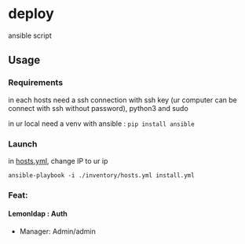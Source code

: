 # deploy

ansible script

## Usage

### Requirements

in each hosts need a ssh connection with ssh key (ur computer can be connect with ssh without password), python3 and sudo

in ur local need a venv with ansible : `pip install ansible`

### Launch

in [hosts.yml](./inventory/hosts.yml), change IP to ur ip

```
ansible-playbook -i ./inventory/hosts.yml install.yml
```

### Feat:

#### Lemonldap : Auth

- Manager: Admin/admin